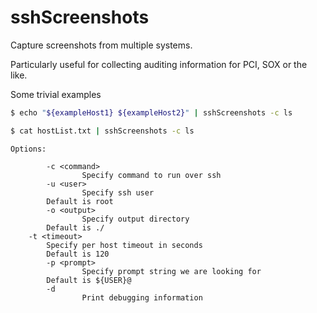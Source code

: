 # sshScreenshots

Capture screenshots from multiple systems.

Particularly useful for collecting auditing information for PCI, SOX or the like.

Some trivial examples

```bash
$ echo "${exampleHost1} ${exampleHost2}" | sshScreenshots -c ls
```

```bash
$ cat hostList.txt | sshScreenshots -c ls
```

```
Options:

        -c <command>
                Specify command to run over ssh
        -u <user>
                Specify ssh user
		Default is root
        -o <output>
                Specify output directory
		Default is ./
	-t <timeout>
		Specify per host timeout in seconds
		Default is 120 
        -p <prompt>
                Specify prompt string we are looking for
		Default is ${USER}@
        -d
                Print debugging information
```
